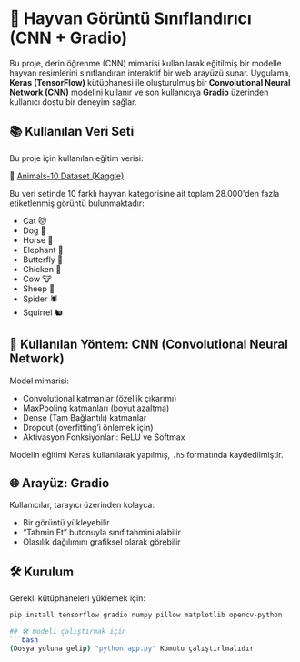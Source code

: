 # 🐾 Hayvan Görüntü Sınıflandırıcı (CNN + Gradio)

Bu proje, derin öğrenme (CNN) mimarisi kullanılarak eğitilmiş bir modelle hayvan resimlerini sınıflandıran interaktif bir web arayüzü sunar. Uygulama, **Keras (TensorFlow)** kütüphanesi ile oluşturulmuş bir **Convolutional Neural Network (CNN)** modelini kullanır ve son kullanıcıya **Gradio** üzerinden kullanıcı dostu bir deneyim sağlar.

## 📚 Kullanılan Veri Seti

Bu proje için kullanılan eğitim verisi:

🔗 [Animals-10 Dataset (Kaggle)](https://www.kaggle.com/datasets/alessiocorrado99/animals10)

Bu veri setinde 10 farklı hayvan kategorisine ait toplam 28.000'den fazla etiketlenmiş görüntü bulunmaktadır:

- Cat 🐱
- Dog 🐶
- Horse 🐴
- Elephant 🐘
- Butterfly 🦋
- Chicken 🐔
- Cow 🐮
- Sheep 🐑
- Spider 🕷️
- Squirrel 🐿️

## 🧠 Kullanılan Yöntem: CNN (Convolutional Neural Network)

Model mimarisi:
- Convolutional katmanlar (özellik çıkarımı)
- MaxPooling katmanları (boyut azaltma)
- Dense (Tam Bağlantılı) katmanlar
- Dropout (overfitting’i önlemek için)
- Aktivasyon Fonksiyonları: ReLU ve Softmax

Modelin eğitimi Keras kullanılarak yapılmış, `.h5` formatında kaydedilmiştir.

## 🌐 Arayüz: Gradio

Kullanıcılar, tarayıcı üzerinden kolayca:
- Bir görüntü yükleyebilir
- “Tahmin Et” butonuyla sınıf tahmini alabilir
- Olasılık dağılımını grafiksel olarak görebilir

## 🛠️ Kurulum

Gerekli kütüphaneleri yüklemek için:

```bash
pip install tensorflow gradio numpy pillow matplotlib opencv-python

## 🛠️ modeli çalıştırmak için 
```bash
(Dosya yoluna gelip) "python app.py" Komutu çalıştırlmalıdır

